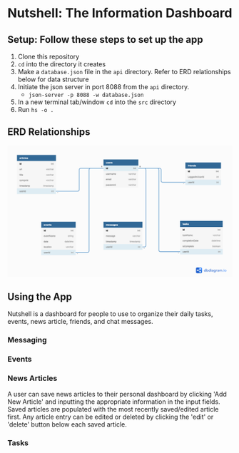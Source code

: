# Nutshell: The Information Dashboard

## Setup: Follow these steps to set up the app

1. Clone this repository
2. `cd` into the directory it creates
3. Make a `database.json` file in the `api` directory. Refer to ERD relationships below for data structure
4. Initiate the json server in port 8088 from the `api` directory.
    * `json-server -p 8088 -w database.json`
4. In a new terminal tab/window `cd` into the `src` directory
5. Run `hs -o .`

## ERD Relationships

![nutshell ERD](./nutshellERD.png)

## Using the App

Nutshell is a dashboard for people to use to organize their daily tasks, events, news article, friends, and chat messages.

### Messaging

### Events

### News Articles

A user can save news articles to their personal dashboard by clicking 'Add New Article' and inputting the appropriate information in the input fields. Saved articles are populated with the most recently saved/edited article first. Any article entry can be edited or deleted by clicking the 'edit' or 'delete' button below each saved article.

### Tasks
